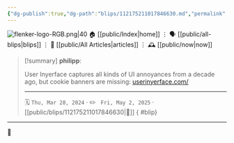 ```yaml
---
{"dg-publish":true,"dg-path":"blips/112175211017846630.md","permalink":"/blips/112175211017846630/","title":"philipp on mastodon @ 2024-03-28"}
---
```



<div class="transclusion internal-embed is-loaded"><div class="markdown-embed">




![flenker-logo-RGB.png|40](/img/user/attachments/flenker-logo-RGB.png)
🏠 [[public/Index\|home]]  ⋮ 🗣️ [[public/all-blips\|blips]] ⋮  📝 [[public/All Articles\|articles]]  ⋮ 🕰️ [[public/now\|now]]


</div></div>


> [!summary] **philipp**:
>
> User Inyerface captures all kinds of UI annoyances from a decade ago, but cookie banners are missing: [userinyerface.com/](https://userinyerface.com/)
> - - -
>
> 🗓️ <code>Thu, Mar 28, 2024</code>  · ✏️ <code> Fri, May 2, 2025</code>  · [[public/blips/112175211017846630\|🔗]]
{ #blip}


- - -

 👾
